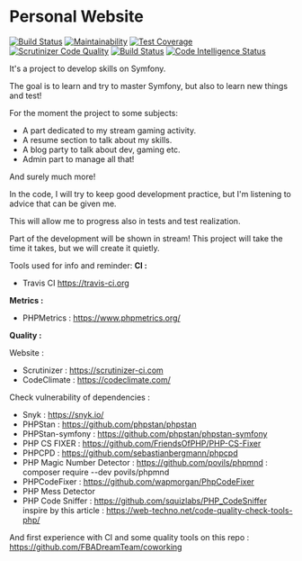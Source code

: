# Personal Website
[![Build Status](https://travis-ci.org/Kaelyscius/kaelblog.svg?branch=master)](https://travis-ci.org/Kaelyscius/kaelblog)
[![Maintainability](https://api.codeclimate.com/v1/badges/751145642862d006265d/maintainability)](https://codeclimate.com/github/Kaelyscius/kaelblog/maintainability)
[![Test Coverage](https://api.codeclimate.com/v1/badges/751145642862d006265d/test_coverage)](https://codeclimate.com/github/Kaelyscius/kaelblog/test_coverage)
[![Scrutinizer Code Quality](https://scrutinizer-ci.com/g/Kaelyscius/kaelblog/badges/quality-score.png?b=master)](https://scrutinizer-ci.com/g/Kaelyscius/kaelblog/?branch=master)
[![Build Status](https://scrutinizer-ci.com/g/Kaelyscius/kaelblog/badges/build.png?b=master)](https://scrutinizer-ci.com/g/Kaelyscius/kaelblog/build-status/master)
[![Code Intelligence Status](https://scrutinizer-ci.com/g/Kaelyscius/kaelblog/badges/code-intelligence.svg?b=master)](https://scrutinizer-ci.com/code-intelligence)

It's a project to develop skills on Symfony.

The goal is to learn and try to master Symfony, but also to learn new things and test!

For the moment the project to some subjects:
- A part dedicated to my stream gaming activity.
- A resume section to talk about my skills.
- A blog party to talk about dev, gaming etc.
- Admin part to manage all that!

And surely much more!

In the code, I will try to keep good development practice, but I'm listening to advice that can be given me.

This will allow me to progress also in tests and test realization.

Part of the development will be shown in stream! This project will take the time it takes, but we will create it quietly.


Tools used for info and reminder: 
**CI :** 
- Travis CI https://travis-ci.org

**Metrics :** 
- PHPMetrics : https://www.phpmetrics.org/

**Quality :** 

Website : 
- Scrutinizer : https://scrutinizer-ci.com
- CodeClimate : https://codeclimate.com/

Check vulnerability of dependencies : 
- Snyk : https://snyk.io/
- PHPStan : https://github.com/phpstan/phpstan
- PHPStan-symfony : https://github.com/phpstan/phpstan-symfony
- PHP CS FIXER : https://github.com/FriendsOfPHP/PHP-CS-Fixer
- PHPCPD : https://github.com/sebastianbergmann/phpcpd
- PHP Magic Number Detector : https://github.com/povils/phpmnd : composer require --dev povils/phpmnd
- PHPCodeFixer : https://github.com/wapmorgan/PhpCodeFixer
- PHP Mess Detector
- PHP Code Sniffer : https://github.com/squizlabs/PHP_CodeSniffer
inspire by this article : 
https://web-techno.net/code-quality-check-tools-php/

And first experience with CI and some quality tools on this repo : 
https://github.com/FBADreamTeam/coworking
